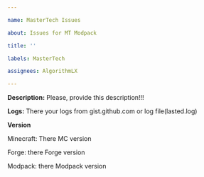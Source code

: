 ```yaml
---

name: MasterTech Issues

about: Issues for MT Modpack

title: ''

labels: MasterTech

assignees: AlgorithmLX

---
```


**Description:** Please, provide this description!!!

**Logs:** There your logs from gist.github.com or log file(lasted.log)

**Version** 

Minecraft: There MC version

Forge: there Forge version

Modpack: there Modpack version
